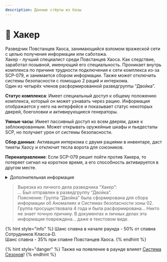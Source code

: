 ```yaml
---
description: Данные стёрты из базы
---
```


# 👾 Хакер

Разведчик Повстанцев Хаоса, занимающийся взломом вражеской сети с целью получения информации или саботажа.\
Хакер - лучший специалист среди Повстанцев Хаоса. Как следствие, заработал позывной, именующий его специальность. Проникает внутрь комплекса по причине трудности подключения к сети комплекса из-за SCP-079, и занимается сбором информации. Также может отключить системы безопасности с помощью 2 раций и интеркома.\
Один из четырёх членов расформированной разведгруппы “Двойка”.

**Статус комплекса**: Имеет специальный доступ к общему положению комплекса, который он может узнавать через рацию. Информация отображается у него на интерфейсе и показывает статус некоторых дверей, боеголовки и активирующиеся генераторы.

**Умные часы**: Имеет пассивный доступ ко всем дверям, даже к заблокированным. Может открывать оружейные шкафы и пьедесталы SCP, но получает урон от системы безопасности.

**Сбор данных**: Активация интеркома с двумя рациями в инвентаре, даст тикеты Хаосу и отключит тесла ворота для союзников.

**Перенаправление**: Если SCP-079 решит пойти против Хакера, то потеряет сигнал на короткое время, а его способность активируется в другом месте.

<details>

<summary>Дополнительная информация</summary>

* **Класс**: Повстанец Хаоса - Мародёр
* **Оружие**: Револьвер
* **Уровень доступа**: Умные Часы
* **Броня**: Боевая броня
* **Особое снаряжение**: Рация фонда

</details>

> Вырезка из личного дела разведчика “Хакер”:\
> ... Был отправлен в разведгруппу “Двойка”.\
> Пояснение: Группа “Двойка” была сформирована для сбора информации об Аномалиях и Системах безопасности зоны 02. Группа просуществовала 4 года и была расформирована… Никто не знает точную причину. В документах и личных делах эта информация повреждена... даже в текстовом виде.

{% hint style="info" %}
Шанс спавна в начале раунда - 50% от спавна Сотрудников Класса-D.\
Шанс спавна - 35% при спавне Повстанцев Хаоса.
{% endhint %}

{% hint style="danger" %}
Также на появление в раунде влияет [Система Сезонов](../../server-systems/seasons-system.md)!
{% endhint %}
